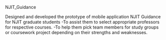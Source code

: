 NJIT_Guidance

Designed and developed the prototype of mobile application NJIT Guidance for NJIT graduate students 
-To assist them to select appropriate professors for respective courses.
-To help them pick team members for study groups or coursework project
depending on their strengths and weaknesses.
